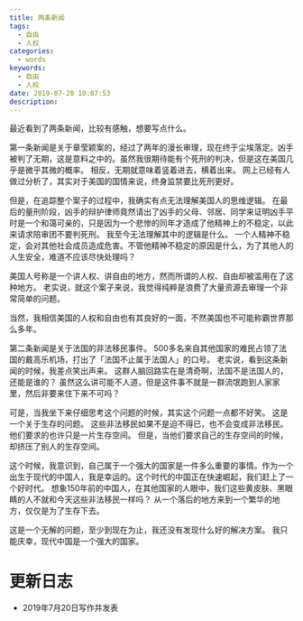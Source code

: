 ```yaml
---
title: 两条新闻
tags:
  - 自由
  - 人权
categories:
  - words
keywords:
  - 自由
  - 人权
date: 2019-07-20 10:07:53
description:
---
```




最近看到了两条新闻，比较有感触，想要写点什么。

<escape><!-- more --></escape>

第一条新闻是关于章莹颖案的，经过了两年的漫长审理，现在终于尘埃落定。凶手被判了无期，这是意料之中的。虽然我很期待能有个死刑的判决，但是这在美国几乎是微乎其微的概率。
相反，无期就意味着竖着进去，横着出来。
网上已经有人做过分析了，其实对于美国的国情来说，终身监禁要比死刑更好。

但是，在追踪整个案子的过程中，我确实有点无法理解美国人的思维逻辑。
在最后的量刑阶段，凶手的辩护律师竟然请出了凶手的父母、邻居、同学来证明凶手平时是一个和蔼可亲的，只是因为一个悲惨的同年才造成了他精神上的不稳定，以此来请求陪审团不要判死刑。
我至今无法理解其中的逻辑是什么。
一个人精神不稳定，会对其他社会成员造成危害。不管他精神不稳定的原因是什么，为了其他人的人生安全，难道不应该尽快处理吗？

美国人号称是一个讲人权、讲自由的地方，然而所谓的人权、自由却被滥用在了这种地方。
老实说，就这个案子来说，我觉得纯粹是浪费了大量资源去审理一个非常简单的问题。

当然，我相信美国的人权和自由也有其良好的一面，不然美国也不可能称霸世界那么多年。

第二条新闻是关于法国的非法移民事件。
500多名来自其他国家的难民占领了法国的戴高乐机场，打出了「法国不止属于法国人」的口号。
老实说，看到这条新闻的时候，我差点笑出声来。
这群人脑回路实在是清奇啊，法国不是法国人的，还能是谁的？
虽然这么讲可能不人道，但是这件事不就是一群流氓跑到人家家里，然后非要来住下来不可吗？

可是，当我坐下来仔细思考这个问题的时候，其实这个问题一点都不好笑。
这是一个关于生存的问题。
这些非法移民如果不是迫不得已，也不会变成非法移民。他们要求的也许只是一片生存空间。
但是，当他们要求自己的生存空间的时候，却挤压了别人的生存空间。

这个时候，我意识到，自己属于一个强大的国家是一件多么重要的事情。作为一个出生于现代的中国人，我是幸运的。这个时代的中国正在快速崛起，我们赶上了一个好时代。
想象150年前的中国人，在其他国家的人眼中，我们这些黄皮肤、黑眼睛的人不就和今天这些非法移民一样吗？
从一个落后的地方来到一个繁华的地方，仅仅是为了生存下去。

这是一个无解的问题，至少到现在为止，我还没有发现什么好的解决方案。
我只能庆幸，现代中国是一个强大的国家。

# 更新日志

- 2019年7月20日写作并发表
